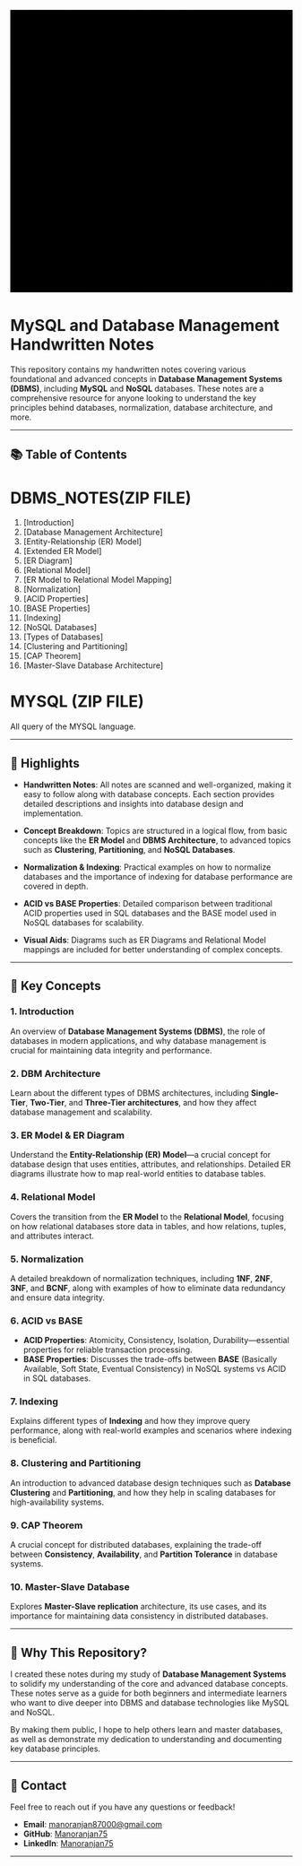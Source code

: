 <p align="center">
  <img src="./DBMS-1.gif" alt="DBMS Overview" width="600px"/>
</p>


# MySQL and Database Management Handwritten Notes

This repository contains my handwritten notes covering various foundational and advanced concepts in **Database Management Systems (DBMS)**, including **MySQL** and **NoSQL** databases. These notes are a comprehensive resource for anyone looking to understand the key principles behind databases, normalization, database architecture, and more.

---

## 📚 Table of Contents
# DBMS_NOTES(ZIP FILE)

1. [Introduction]
2. [Database Management Architecture]
3. [Entity-Relationship (ER) Model]
4. [Extended ER Model]
5. [ER Diagram]
6. [Relational Model]
7. [ER Model to Relational Model Mapping]
8. [Normalization]
9. [ACID Properties]
10. [BASE Properties]
11. [Indexing]
12. [NoSQL Databases]
13. [Types of Databases]
14. [Clustering and Partitioning]
15. [CAP Theorem]
16. [Master-Slave Database Architecture]

# MYSQL (ZIP FILE)
All query of the MYSQL language.

---

## 🌟 Highlights

- **Handwritten Notes**: All notes are scanned and well-organized, making it easy to follow along with database concepts. Each section provides detailed descriptions and insights into database design and implementation.
  
- **Concept Breakdown**: Topics are structured in a logical flow, from basic concepts like the **ER Model** and **DBMS Architecture**, to advanced topics such as **Clustering**, **Partitioning**, and **NoSQL Databases**.

- **Normalization & Indexing**: Practical examples on how to normalize databases and the importance of indexing for database performance are covered in depth.

- **ACID vs BASE Properties**: Detailed comparison between traditional ACID properties used in SQL databases and the BASE model used in NoSQL databases for scalability.

- **Visual Aids**: Diagrams such as ER Diagrams and Relational Model mappings are included for better understanding of complex concepts.

---

## 🔑 Key Concepts

### 1. Introduction
An overview of **Database Management Systems (DBMS)**, the role of databases in modern applications, and why database management is crucial for maintaining data integrity and performance.

### 2. DBM Architecture
Learn about the different types of DBMS architectures, including **Single-Tier**, **Two-Tier**, and **Three-Tier architectures**, and how they affect database management and scalability.

### 3. ER Model & ER Diagram
Understand the **Entity-Relationship (ER) Model**—a crucial concept for database design that uses entities, attributes, and relationships. Detailed ER diagrams illustrate how to map real-world entities to database tables.

### 4. Relational Model
Covers the transition from the **ER Model** to the **Relational Model**, focusing on how relational databases store data in tables, and how relations, tuples, and attributes interact.

### 5. Normalization
A detailed breakdown of normalization techniques, including **1NF**, **2NF**, **3NF**, and **BCNF**, along with examples of how to eliminate data redundancy and ensure data integrity.

### 6. ACID vs BASE
- **ACID Properties**: Atomicity, Consistency, Isolation, Durability—essential properties for reliable transaction processing.
- **BASE Properties**: Discusses the trade-offs between **BASE** (Basically Available, Soft State, Eventual Consistency) in NoSQL systems vs ACID in SQL databases.

### 7. Indexing
Explains different types of **Indexing** and how they improve query performance, along with real-world examples and scenarios where indexing is beneficial.

### 8. Clustering and Partitioning
An introduction to advanced database design techniques such as **Database Clustering** and **Partitioning**, and how they help in scaling databases for high-availability systems.

### 9. CAP Theorem
A crucial concept for distributed databases, explaining the trade-off between **Consistency**, **Availability**, and **Partition Tolerance** in database systems.

### 10. Master-Slave Database
Explores **Master-Slave replication** architecture, its use cases, and its importance for maintaining data consistency in distributed databases.

---

## 💼 Why This Repository?

I created these notes during my study of **Database Management Systems** to solidify my understanding of the core and advanced database concepts. These notes serve as a guide for both beginners and intermediate learners who want to dive deeper into DBMS and database technologies like MySQL and NoSQL. 

By making them public, I hope to help others learn and master databases, as well as demonstrate my dedication to understanding and documenting key database principles.

---

## 📩 Contact

Feel free to reach out if you have any questions or feedback!

- **Email**: [manoranjan87000@gmail.com](mailto:manoranjan87000@gmail.com)
- **GitHub**: [Manoranjan75](https://github.com/Manoranjan75)
- **LinkedIn**: [Manoranjan75](https://www.linkedin.com/in/manoranjan-kumar-57b1a723b/)

---
